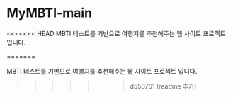 # MyMBTI-main
<<<<<<< HEAD
MBTI 테스트를 기반으로 여행지를 추천해주는 웹 사이트 프로젝트 입니다.

=======

MBTI 테스트를 기반으로 여행지를 추천해주는 웹 사이트 프로젝트 입니다.
>>>>>>> d550761 (readme 추가)
